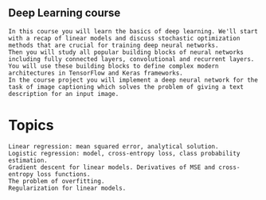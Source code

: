 ## Deep Learning course 
    In this course you will learn the basics of deep learning. We'll start with a recap of linear models and discuss stochastic optimization methods that are crucial for training deep neural networks. 
    Then you will study all popular building blocks of neural networks including fully connected layers, convolutional and recurrent layers. You will use these building blocks to define complex modern architectures in TensorFlow and Keras frameworks. 
    In the course project you will implement a deep neural network for the task of image captioning which solves the problem of giving a text description for an input image.
    
# Topics
    Linear regression: mean squared error, analytical solution.
    Logistic regression: model, cross-entropy loss, class probability estimation.
    Gradient descent for linear models. Derivatives of MSE and cross-entropy loss functions.
    The problem of overfitting.
    Regularization for linear models.
